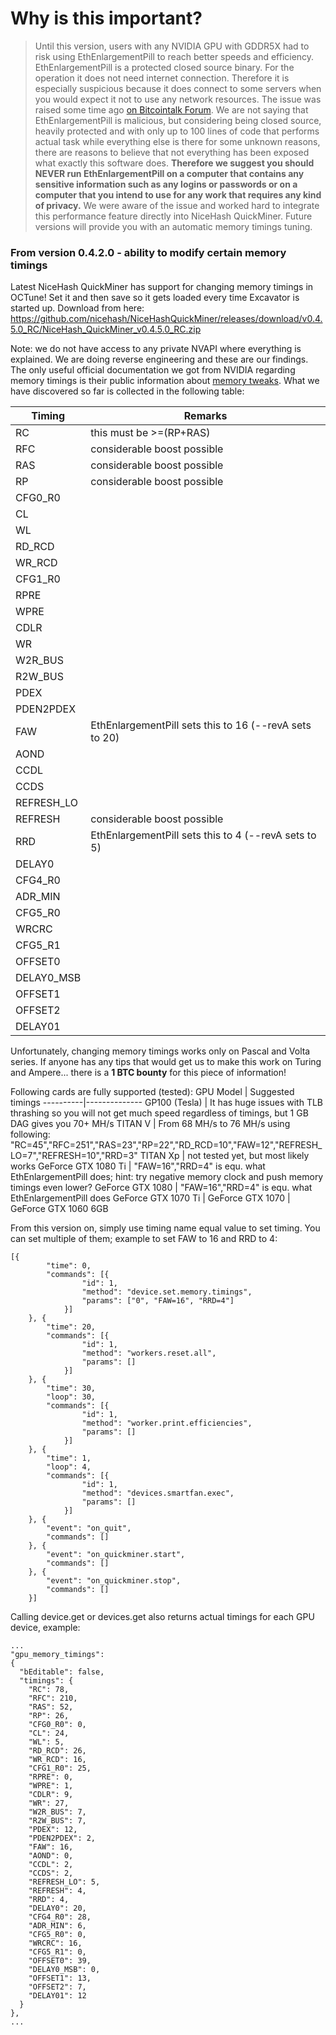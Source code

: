 # Why is this important? 
> Until this version, users with any NVIDIA GPU with GDDR5X had to risk using EthEnlargementPill to reach better speeds and efficiency. EthEnlargementPill is a protected closed source binary. For the operation it does not need internet connection. Therefore it is especially suspicious because it does connect to some servers when you would expect it not to use any network resources. The issue was raised some time ago [on Bitcointalk Forum](https://bitcointalk.org/index.php?topic=3370685.msg36788784#msg36788784). We are not saying that EthEnlargementPill is malicious, but considering being closed source, heavily protected and with only up to 100 lines of code that performs actual task while everything else is there for some unknown reasons, there are reasons to believe that not everything has been exposed what exactly this software does. **Therefore we suggest you should NEVER run EthEnlargementPill on a computer that contains any sensitive information such as any logins or passwords or on a computer that you intend to use for any work that requires any kind of privacy.** We were aware of the issue and worked hard to integrate this performance feature directly into NiceHash QuickMiner. Future versions will provide you with an automatic memory timings tuning.


### From version 0.4.2.0 - ability to modify certain memory timings 
Latest NiceHash QuickMiner has support for changing memory timings in OCTune! Set it and then save so it gets loaded every time Excavator is started up.
Download from here: https://github.com/nicehash/NiceHashQuickMiner/releases/download/v0.4.5.0_RC/NiceHash_QuickMiner_v0.4.5.0_RC.zip

Note: we do not have access to any private NVAPI where everything is explained. We are doing reverse engineering and these are our findings. The only useful official documentation we got from NVIDIA regarding memory timings is their public information about [memory tweaks](https://nvidia.github.io/open-gpu-doc/MemoryTweakTable/MemoryTweakTable.html). What we have discovered so far is collected in the following table:

Timing | Remarks
-----|-------
RC | this must be >=(RP+RAS) 
RFC | considerable boost possible
RAS | considerable boost possible
RP | considerable boost possible
CFG0_R0 |
CL | 
WL | 
RD_RCD | 
WR_RCD |
CFG1_R0 |
RPRE | 
WPRE | 
CDLR | 
WR | 
W2R_BUS | 
R2W_BUS | 
PDEX | 
PDEN2PDEX | 
FAW | EthEnlargementPill sets this to 16 (--revA sets to 20)
AOND | 
CCDL | 
CCDS | 
REFRESH_LO | 
REFRESH | considerable boost possible
RRD | EthEnlargementPill sets this to 4 (--revA sets to 5)
DELAY0 | 
CFG4_R0 |
ADR_MIN | 
CFG5_R0 |
WRCRC | 
CFG5_R1 |
OFFSET0 | 
DELAY0_MSB | 
OFFSET1 | 
OFFSET2 | 
DELAY01 | 

Unfortunately, changing memory timings works only on Pascal and Volta series. If anyone has any tips that would get us to make this work on Turing and Ampere... there is a **1 BTC bounty** for this piece of information!

Following cards are fully supported (tested):
GPU Model | Suggested timings
----------|--------------
GP100 (Tesla) | It has huge issues with TLB thrashing so you will not get much speed regardless of timings, but 1 GB DAG gives you 70+ MH/s
TITAN V | From 68 MH/s to 76 MH/s using following: "RC=45","RFC=251","RAS=23","RP=22","RD_RCD=10","FAW=12","REFRESH_LO=7","REFRESH=10","RRD=3"
TITAN Xp | not tested yet, but most likely works
GeForce GTX 1080 Ti | "FAW=16","RRD=4" is equ. what EthEnlargementPill does; hint: try negative memory clock and push memory timings even lower?
GeForce GTX 1080 | "FAW=16","RRD=4" is equ. what EthEnlargementPill does
GeForce GTX 1070 Ti |
GeForce GTX 1070 |
GeForce GTX 1060 6GB

From this version on, simply use timing name equal value to set timing. You can set multiple of them; example to set FAW to 16 and RRD to 4:
```
[{
		"time": 0,
		"commands": [{
				"id": 1,
				"method": "device.set.memory.timings",
				"params": ["0", "FAW=16", "RRD=4"]
			}]
	}, {
		"time": 20,
		"commands": [{
				"id": 1,
				"method": "workers.reset.all",
				"params": []
			}]
	}, {
		"time": 30,
		"loop": 30,
		"commands": [{
				"id": 1,
				"method": "worker.print.efficiencies",
				"params": []
			}]
	}, {
		"time": 1,
		"loop": 4,
		"commands": [{
				"id": 1,
				"method": "devices.smartfan.exec",
				"params": []
			}]
	}, {
		"event": "on_quit",
		"commands": []
	}, {
		"event": "on_quickminer.start",
		"commands": []
	}, {
		"event": "on_quickminer.stop",
		"commands": []
	}]
```

Calling device.get or devices.get also returns actual timings for each GPU device, example:
```
...
"gpu_memory_timings":
{
  "bEditable": false,
  "timings": {
    "RC": 78,
    "RFC": 210,
    "RAS": 52,
    "RP": 26,
    "CFG0_R0": 0,
    "CL": 24,
    "WL": 5,
    "RD_RCD": 26,
    "WR_RCD": 16,
    "CFG1_R0": 25,
    "RPRE": 0,
    "WPRE": 1,
    "CDLR": 9,
    "WR": 27,
    "W2R_BUS": 7,
    "R2W_BUS": 7,
    "PDEX": 12,
    "PDEN2PDEX": 2,
    "FAW": 16,
    "AOND": 0,
    "CCDL": 2,
    "CCDS": 2,
    "REFRESH_LO": 5,
    "REFRESH": 4,
    "RRD": 4,
    "DELAY0": 20,
    "CFG4_R0": 28,
    "ADR_MIN": 6,
    "CFG5_R0": 0,
    "WRCRC": 16,
    "CFG5_R1": 0,
    "OFFSET0": 39,
    "DELAY0_MSB": 0,
    "OFFSET1": 13,
    "OFFSET2": 7,
    "DELAY01": 12
  }
},
...
```
